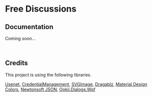 # Free Discussions

## Documentation

Coming soon...

&nbsp;

## Credits

This project is using the following libraries.

[Usenet](https://github.com/keimpema/Usenet), 
[CredentialManagement](https://www.nuget.org/packages/CredentialManagement/), 
[SVGImage](https://github.com/dotnetprojects/SVGImage), 
[Dragablz](https://github.com/ButchersBoy/Dragablz), 
[Material Design Colors](https://github.com/MaterialDesignInXAML/MaterialDesignInXamlToolkit), 
[Newtonsoft JSON](https://github.com/JamesNK/Newtonsoft.Json), 
[Ookii.Dialogs.Wpf](https://github.com/ookii-dialogs/ookii-dialogs-wpf)